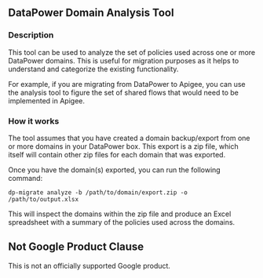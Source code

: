 ## DataPower Domain Analysis Tool


### Description

This tool can be used to analyze the set of policies used across one or more DataPower domains. 
This is useful for migration purposes as it helps to understand and categorize the existing functionality. 

For example, if you are migrating from DataPower to Apigee, you can use the analysis tool to figure the set
of shared flows that would need to be implemented in Apigee.

### How it works

The tool assumes that you have created a domain backup/export from one or more domains in your DataPower box. 
This export is a zip file, which itself will contain other zip files for each domain that was exported.

Once you have the domain(s) exported, you can run the following command:

```shell script
dp-migrate analyze -b /path/to/domain/export.zip -o /path/to/output.xlsx
```

This will inspect the domains within the zip file and produce an Excel spreadsheet with a summary of
the policies used across the domains.

## Not Google Product Clause

This is not an officially supported Google product.
